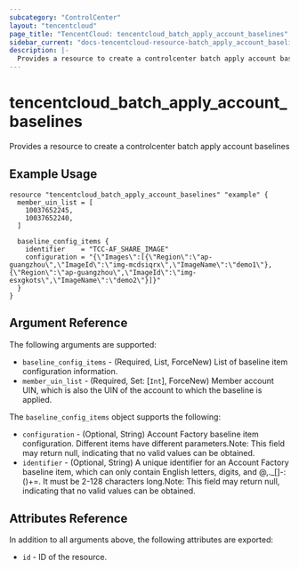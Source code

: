 ```yaml
---
subcategory: "ControlCenter"
layout: "tencentcloud"
page_title: "TencentCloud: tencentcloud_batch_apply_account_baselines"
sidebar_current: "docs-tencentcloud-resource-batch_apply_account_baselines"
description: |-
  Provides a resource to create a controlcenter batch apply account baselines
---
```


# tencentcloud_batch_apply_account_baselines

Provides a resource to create a controlcenter batch apply account baselines

## Example Usage

```hcl
resource "tencentcloud_batch_apply_account_baselines" "example" {
  member_uin_list = [
    10037652245,
    10037652240,
  ]

  baseline_config_items {
    identifier    = "TCC-AF_SHARE_IMAGE"
    configuration = "{\"Images\":[{\"Region\":\"ap-guangzhou\",\"ImageId\":\"img-mcdsiqrx\",\"ImageName\":\"demo1\"}, {\"Region\":\"ap-guangzhou\",\"ImageId\":\"img-esxgkots\",\"ImageName\":\"demo2\"}]}"
  }
}
```

## Argument Reference

The following arguments are supported:

* `baseline_config_items` - (Required, List, ForceNew) List of baseline item configuration information.
* `member_uin_list` - (Required, Set: [`Int`], ForceNew) Member account UIN, which is also the UIN of the account to which the baseline is applied.

The `baseline_config_items` object supports the following:

* `configuration` - (Optional, String) Account Factory baseline item configuration. Different items have different parameters.Note: This field may return null, indicating that no valid values can be obtained.
* `identifier` - (Optional, String) A unique identifier for an Account Factory baseline item, which can only contain English letters, digits, and @,._[]-:()+=. It must be 2-128 characters long.Note: This field may return null, indicating that no valid values can be obtained.

## Attributes Reference

In addition to all arguments above, the following attributes are exported:

* `id` - ID of the resource.




